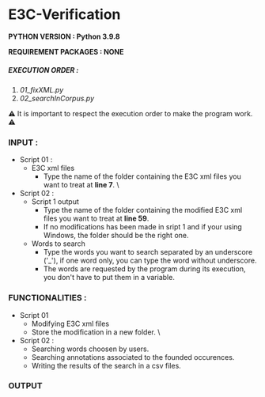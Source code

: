 # E3C-Verification

**PYTHON VERSION : Python 3.9.8**

**REQUIREMENT PACKAGES : NONE**

##### EXECUTION ORDER : 

1. _01_fixXML.py_
2. _02_searchInCorpus.py_

:warning: It is important to respect the execution order to make the program work. :warning:

### INPUT : 

- Script 01 : 
	- E3C xml files
		- Type the name of the folder containing the E3C xml files you want to treat at **line 7**. 
\ 
- Script 02 : 
	- Script 1 output
		- Type the name of the folder containing the modified E3C xml files you want to treat at **line 59**.
		- If no modifications has been made in sript 1 and if your using Windows, the folder should be the right one.
	- Words to search
		- Type the words you want to search separated by an underscore ('_'), if one word only, you can type the word without underscore.
		- The words are requested by the program during its execution, you don't have to put them in a variable.

### FUNCTIONALITIES :

- Script 01
	- Modifying E3C xml files
	- Store the modification in a new folder.
\
- Script 02 : 
	- Searching words choosen by users.
	- Searching annotations associated to the founded occurences.
	- Writing the results of the search in a csv files.

### OUTPUT
